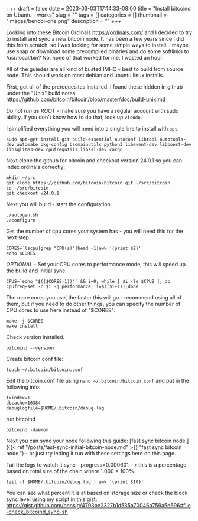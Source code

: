 +++ 
draft = false
date = 2023-03-03T17:14:33-08:00
title = "Install bitcoind on Ubuntu - works"
slug = "" 
tags = []
categories = []
thumbnail = "images/benobi-one.png"
description = ""
+++

Looking into these Bitcoin Ordinals https://ordinals.com/ and I decided to try to install and sync a new bitcoin node. It has been a few years since I did this from scratch, so I was looking for some simple ways to install... maybe use snap or download some precompiled binaries and do some softlinks to /usr/local/bin? No, none of that worked for me. I wasted an hour. 

All of the guiedes are all kind of busted IMHO - best to build from source code. This should work on most debian and ubuntu linux installs.

First, get all of the prerequesites installed. I found these hidden in github under the "Unix" build notes 
https://github.com/bitcoin/bitcoin/blob/master/doc/build-unix.md

*Do not run as ROOT* - make sure you have a regular account with sudo ability. If you don't know how to do that, look up `visudo`.

I simplified everything you will need into a single line to install with `apt`:

```
sudo apt-get install git build-essential autoconf libtool autotools-dev automake pkg-config bsdmainutils python3 libevent-dev libboost-dev libsqlite3-dev cpufrequtils libssl-dev cargo
```

Next clone the github for bitcoin and checkout version 24.0.1 so you can index ordinals correctly:
```
mkdir ~/src
git clone https://github.com/bitcoin/bitcoin.git ~/src/bitcoin
cd ~/src/bitcoin
git checkout v24.0.1
```

Next you will build - start the configuration.
```
./autogen.sh
./configure
```

Get the number of cpu cores your system has - you will need this for the next step.
```
CORES=`lscpu|grep "CPU(s)"|head -1|awk '{print $2}'`
echo $CORES
```

*OPTIONAL* - Set your CPU cores to performance mode, this will speed up the build and initial sync. 
```
CPUS=`echo "$(($CORES-1))"` && i=0; while [ $i -le $CPUS ]; do cpufreq-set -c $i -g performance; i=$(($i+1));done
```

The more cores you use, the faster this will go - recommend using all of them, but if you need to do other things, you can specify the number of CPU cores to use here instead of "$CORES":
```
make -j $CORES
make install
```

Check version installed.
```
bitcoind --version
```

Create bitcoin.conf file:
```
touch ~/.bitcoin/bitcoin.conf
```

Edit the bitcoin.conf file using `nano ~/.bitcoin/bitcoin.conf` and put in the following info:
```
txindex=1
dbcache=16384
debuglogfile=$HOME/.bitcoin/debug.log
```

run bitcoind
```
bitcoind -daemon
```

Next you can sync your node following this guide: [fast sync bitcoin node.]({{< ref "/posts/fast-sync-initial-bitcoin-node.md" >}} "fast sync bitcoin node.") - or just try letting it run with these settings here on this page.

Tail the logs to watch it sync - progress=0.000601 --> this is a percentage based on total size of the chain where 1.000 = 100%.
```
tail -f $HOME/.bitcoin/debug.log | awk '{print $10}'
```

You can see what percent it is at based on storage size or check the block sync level using my script in this gist:
https://gist.github.com/bensig/4793be2327b1d535a70046a759a5e696#file-check_bitcoind_sync-sh
